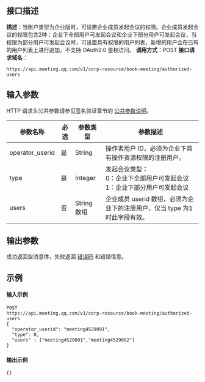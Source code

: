 ## 接口描述
**描述**：当账户类型为企业版时，可设置企业成员发起会议的权限。企业成员发起会议的权限包含2种：企业下全部用户可发起会议和企业下部分用户可发起会议，当权限为部分用户可发起会议时，可设置具有权限的用户列表，新增的用户会在已有的用户列表上进行追加。不支持 OAuth2.0 鉴权访问。
**调用方式**：POST
**接口请求域名**：
```Plaintext
https://api.meeting.qq.com/v1/corp-resource/book-meeting/authorized-users
```



## 输入参数
HTTP 请求头公共参数请参见签名验证章节的 [公共参数说明](https://cloud.tencent.com/document/product/1095/42413#.E5.85.AC.E5.85.B1.E5.8F.82.E6.95.B0)。

| 参数名称        | 必选 | 参数类型   | 参数描述                                                     |
| --------------- | ---- | ---------- | ------------------------------------------------------------ |
| operator_userid | 是   | String     | 操作者用户 ID，必须为企业下具有操作资源权限的注册用户。         |
| type            | 是   | Integer    | 发起会议类型：<br>0：企业下全部用户可发起会议<br>1：企业下部分用户可发起会议 |
| users           | 否   | String 数组 | 企业成员 userid 数组，必须为企业下的注册用户，仅当 type 为1时此字段有效。 |






## 输出参数

成功返回空消息体，失败返回 [错误码](https://cloud.tencent.com/document/product/1095/43704) 和错误信息。



## 示例

#### 输入示例
```plaintext
POST
https://api.meeting.qq.com/v1/corp-resource/book-meeting/authorized-users
{
  "operator_userid": "meeting4529091",
  "type": 0,
  "users" : ["meeting4529091","meeting4529092"]
}
```




#### 输出示例
```plaintext
{}
```
